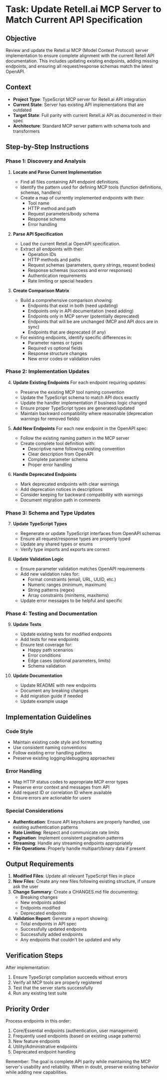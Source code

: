# Task: Update Retell.ai  MCP Server to Match Current API Specification

## Objective
Review and update the Retell.ai MCP (Model Context Protocol) server implementation to ensure complete alignment with the current Retell API documentation. This includes updating existing endpoints, adding missing endpoints, and ensuring all request/response schemas match the latest OpenAPI.

## Context
- **Project Type**: TypeScript MCP server for Retell.ai API integration
- **Current State**: Server has existing API implementations that are outdated
- **Target State**: Full parity with current Retell.ai API as documented in their spec
- **Architecture**: Standard MCP server pattern with schema tools and transformers

## Step-by-Step Instructions

### Phase 1: Discovery and Analysis

1. **Locate and Parse Current Implementation**
   - Find all files containing API endpoint definitions.
   - Identify the pattern used for defining MCP tools (function definitions, schemas, handlers)
   - Create a map of currently implemented endpoints with their:
     - Tool name
     - HTTP method and path
     - Request parameters/body schema
     - Response schema
     - Error handling

2. **Parse API Specification**
   - Load the current Retell.ai OpenAPI specification.
   - Extract all endpoints with their:
     - Operation IDs
     - HTTP methods and paths
     - Request schemas (parameters, query strings, request bodies)
     - Response schemas (success and error responses)
     - Authentication requirements
     - Rate limiting or special headers

3. **Create Comparison Matrix**
   - Build a comprehensive comparison showing:
     - Endpoints that exist in both (need updating)
     - Endpoints only in API documentation (need adding)
     - Endpoints only in MCP server (potentially deprecated)
     - Endpoints that will be are unchanged (MCP and API docs are in sync)
     - Endpoints that are deprecated (if any)
   - For existing endpoints, identify specific differences in:
     - Parameter names or types
     - Required vs optional fields
     - Response structure changes
     - New error codes or validation rules

### Phase 2: Implementation Updates

4. **Update Existing Endpoints**
   For each endpoint requiring updates:
   - Preserve the existing MCP tool naming convention
   - Update the TypeScript schema to match API docs exactly
   - Update the handler implementation if business logic changed
   - Ensure proper TypeScript types are generated/updated
   - Maintain backward compatibility where reasonable (deprecation warnings for removed fields)

5. **Add New Endpoints**
   For each new endpoint in the OpenAPI spec:
   - Follow the existing naming pattern in the MCP server
   - Create complete tool definition with:
     - Descriptive name following existing convention
     - Clear description from OpenAPI
     - Complete parameter schema
     - Proper error handling

6. **Handle Deprecated Endpoints**
   - Mark deprecated endpoints with clear warnings
   - Add deprecation notices in descriptions
   - Consider keeping for backward compatibility with warnings
   - Document migration path in comments

### Phase 3: Schema and Type Updates

7. **Update TypeScript Types**
   - Regenerate or update TypeScript interfaces from OpenAPI schemas
   - Ensure all request/response types are properly typed
   - Update any shared types or enums
   - Verify type imports and exports are correct

8. **Update Validation Logic**
   - Ensure parameter validation matches OpenAPI requirements
   - Add new validation rules for:
     - Format constraints (email, URL, UUID, etc.)
     - Numeric ranges (minimum, maximum)
     - String patterns (regex)
     - Array constraints (minItems, maxItems)
   - Update error messages to be helpful and specific

### Phase 4: Testing and Documentation

9. **Update Tests**
   - Update existing tests for modified endpoints
   - Add tests for new endpoints
   - Ensure test coverage for:
     - Happy path scenarios
     - Error conditions
     - Edge cases (optional parameters, limits)
     - Schema validation

10. **Update Documentation**
    - Update README with new endpoints
    - Document any breaking changes
    - Add migration guide if needed
    - Update example usage

## Implementation Guidelines

### Code Style
- Maintain existing code style and formatting
- Use consistent naming conventions
- Follow existing error handling patterns
- Preserve existing logging/debugging approaches

### Error Handling
- Map HTTP status codes to appropriate MCP error types
- Preserve error context and messages from API
- Add request ID or correlation ID where available
- Ensure errors are actionable for users

### Special Considerations
- **Authentication**: Ensure API keys/tokens are properly handled, use existing authentication patterns
- **Rate Limiting**: Respect and communicate rate limits
- **Pagination**: Implement consistent pagination patterns
- **Streaming**: Handle any streaming endpoints appropriately
- **File Operations**: Properly handle multipart/binary data if present

## Output Requirements

1. **Modified Files**: Update all relevant TypeScript files in place
2. **New Files**: Create any new files following existing structure, if unsure ask the user
3. **Change Summary**: Create a CHANGES.md file documenting:
   - Breaking changes
   - New endpoints added
   - Endpoints modified
   - Deprecated endpoints
4. **Validation Report**: Generate a report showing:
   - Total endpoints in API spec
   - Successfully updated endpoints
   - Successfully added endpoints
   - Any endpoints that couldn't be updated and why

## Verification Steps

After implementation:
1. Ensure TypeScript compilation succeeds without errors
2. Verify all MCP tools are properly registered
3. Test that the server starts successfully
4. Run any existing test suite

## Priority Order

Process endpoints in this order:
1. Core/Essential endpoints (authentication, user management)
2. Frequently used endpoints (based on existing usage patterns)
3. New feature endpoints
4. Utility/Administrative endpoints
5. Deprecated endpoint handling

Remember: The goal is complete API parity while maintaining the MCP server's usability and reliability. When in doubt, preserve existing behavior while adding new capabilities.